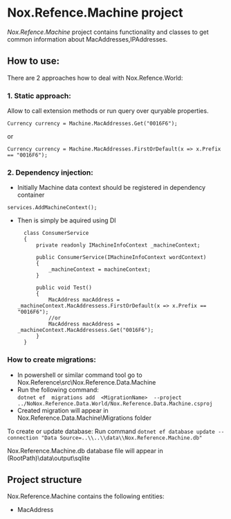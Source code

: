 # Nox.Refence.Machine project
*Nox.Refence.Machine* project contains functionality and classes to get common information about MacAddresses,IPAddresses.

## How to use:
There are 2 approaches how to deal with Nox.Refence.World:
### 1. Static approach: 
Allow to call extension methods or run query over quryable properties.

`Currency currency = Machine.MacAddresses.Get("0016F6");`

or

`Currency currency = Machine.MacAddresses.FirstOrDefault(x => x.Prefix == "0016F6");`

### 2. Dependency injection:
- Initially Machine data context should be registered in dependency container

`services.AddMachineContext();`

		
- Then is simply be aquired using DI

		class ConsumerService
		{
			private readonly IMachineInfoContext _machineContext;
			
			public ConsumerService(IMachineInfoContext wordContext)
			{
				_machineContext = machineContext;
			}
			
			public void Test()
			{
				MacAddress macAddress = _machineContext.MacAddressess.FirstOrDefault(x => x.Prefix == "0016F6");
				//or
				MacAddress macAddress = _machineContext.MacAddressess.Get("0016F6");
			}
		}
		
		
### How to create migrations:
- In powershell or similar command tool go to Nox.Reference\src\Nox.Reference.Data.Machine
- Run the following command:   
`dotnet ef  migrations add  <MigrationName>  --project ../NoNox.Reference.Data.World/Nox.Reference.Data.Machine.csproj`
- Created migration will appear in Nox.Reference.Data.Machine\\Migrations folder

To create or update database:
Run command 
`dotnet ef database update --connection "Data Source=..\\..\\data\\Nox.Reference.Machine.db"`

Nox.Reference.Machine.db database file will appear in (RootPath)\data\output\sqlite


## Project structure		
Nox.Reference.Machine contains the following entities:
- MacAddress